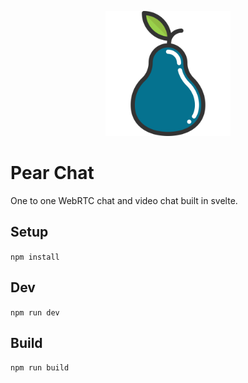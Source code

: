 <p align="center">
    <img width="200" src="https://raw.githubusercontent.com/juliuszfedyk/pear-chat/master/public/pear.svg?sanitize=true" alt="Pear"/>
</p>

# Pear Chat

One to one WebRTC chat and video chat built in svelte.

## Setup

`npm install`

## Dev

`npm run dev`

## Build

`npm run build`

